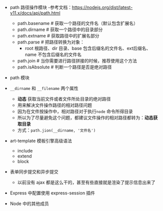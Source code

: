  - path 路径操作模块
  -参考文档：https://nodejs.org/dist/latest-v11.x/docs/api/path.html
 	+ path.basename    # 获取一个路径的文件名（默认包含扩展名）
 	+ path.dirname    # 获取一个路径中的目录部分
 	+ path.extname    # 获取路径中的扩展名部分
 	+ path.parse    #  把路径转换为对象：
 		+ root 根路径、dir 目录、base 包含后缀名的文件名、ext后缀名、name 不包含后缀名的文件名
	+ path.join    #  当你需要进行路径拼接的时候，推荐使用这个方法
	+ path.isAbsolute  # 判断一个路径是否是绝对路径

- path 模块
-  `__dirname` 和 `__filename` 两个属性
	+ **动态** 获取当前文件或者文件所处目录的绝对路径
	+ 用来解决文件操作路径的相对路径问题
	+ 因为在文件按操作中，相对路径对于执行`node` 命令所得目录
	+ 所以为了尽量避免这个问题，都建议文件操作的相对路径都转为：**动态获取目录**
	+ 方式：`path.jion(__dirname, '文件名')`
- art-template 模板引擎高级语法
	+ include
	+ extend
	+ block
- 表单同步提交和异步提交
	+ 以前没有 ajax 都是这么干的，甚至有些直接就是渲染了提示信息出来了
- Express 中配置使用 express-session 插件

 - Node 中的其他成员
 	